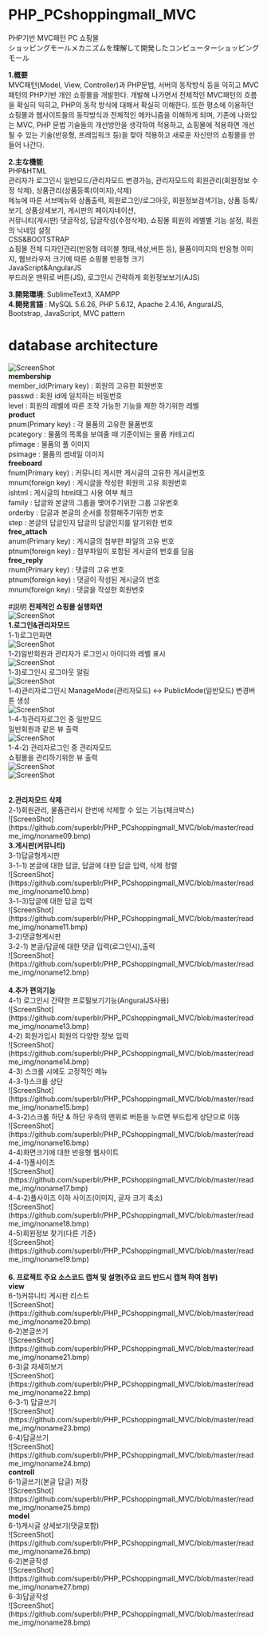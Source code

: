 # PHP_PCshoppingmall_MVC

PHP기반 MVC패턴 PC 쇼핑몰</br>
ショッピングモールメカニズムを理解して開発したコンピューターショッピングモール</br>

<b>1.概要</b></br>
MVC패턴(Model, View, Controller)과 PHP문법, 서버의 동작방식 등을 익히고 MVC패턴의 PHP기반 개인 쇼핑몰을 개발한다. 개발해 나가면서 전체적인 MVC패턴의 흐름을 확실히 익히고, PHP의 동작 방식에 대해서 확실히 이해한다. 또한 평소에 이용하던 쇼핑몰과 웹사이트들의 동작방식과 전체적인 메카니즘을 이해하게 되며, 기존에 나와있는 MVC, PHP 문법 기술들의 개선방안을 생각하여 적용하고, 쇼핑몰에 적용하면 개선될 수 있는 기술(반응형, 프레임워크 등)을 찾아 적용하고 새로운 자신만의 쇼핑몰을 만들어 나간다. 

<b>2.主な機能</b></br>
PHP&HTML</br>
  관리자가 로그인시 일반모드/관리자모드 변경가능, 관리자모드의 회원관리(회원정보 수정 삭제), 상품관리(상품등록(이미지),삭제)</br>
  메뉴에 따른 서브메뉴와 상품출력, 회원로그인/로그아웃, 회원정보검색기능, 상품 등록/보기, 상품상세보기, 게시판의 페이지네이션,</br> 커뮤니티(게시판) 댓글작성, 답글작성(수정삭제), 쇼핑몰 회원의 레벨별 기능 설정, 회원의 닉네임 설정</br>
CSS&BOOTSTRAP</br>
  쇼핑몰 전체 디자인관리(반응형 테이블 형태,색상,버튼 등), 물품이미지의 반응형 이미지, 웹브라우저 크기에 따른 쇼핑몰 반응형 크기</br>
JavaScript&AngularJS</br>
  부드러운 맨위로 버튼(JS), 로그인시 간략하게 회원정보보기(AJS)</br>

<b>3.開発環境</b>: SublimeText3, XAMPP</br>
<b>4.開発言語</b> : MySQL 5.6.26, PHP 5.6.12, Apache 2.4.16, AnguralJS, Bootstrap, JavaScript, MVC pattern</br>


# database architecture
![ScreenShot](https://github.com/superblr/PHP_PCshoppingmall_MVC/blob/master/database_architecture.png)</br>
<b>membership</b></br>
	member_id(Primary key) : 회원의 고유한 회원번호</br>
	passwd : 회원 id에 일치하는 비밀번호</br>
	level : 회원의 레벨에 따른 조작 가능한 기능을 제한 하기위한 레벨</br>
<b>product</b></br>
	pnum(Primary key) : 각 물품의 고유한 물품번호</br>
	pcategory : 물품의 목록을 보여줄 때 기준이되는 물품 카테고리</br>
	pfimage : 물품의 풀 이미지</br>
	psimage : 물품의 썸네일 이미지</br>
<b>freeboard</b></br>
	fnum(Primary key) : 커뮤니티 게시판 게시글의 고유한 게시글번호</br>
	mnum(foreign key) : 게시글을 작성한 회원의 고유 회원번호</br>
	ishtml : 게시글의 html태그 사용 여부 체크</br>
	family : 답글와 본글의 그룹을 맺어주기위한 그룹 고유번호</br>
	orderby : 답글과 본글의 순서를 정렬해주기위한 번호</br>
	step : 본글의 답글인지 답글의 답글인지를 알기위한 번호</br>
<b>free_attach</b></br>
	anum(Primary key) : 게시글의 첨부한 파일의 고유 번호</br>
	ptnum(foreign key) : 첨부파일이 포함된 게시글의 번호를 담음</br>
<b>free_reply</b></br>
	rnum(Primary key) : 댓글의 고유 번호</br>
	ptnum(foreign key) : 댓글이 작성된 게시글의 번호</br>
	mnum(foreign key) : 댓글을 작성한 회원번호</br>
	
#説明
<b>전체적인 쇼핑몰 실행화면</b></br>
	![ScreenShot](https://github.com/superblr/PHP_PCshoppingmall_MVC/blob/master/readme_img/noname01.bmp)</br>
<b>1.로그인&관리자모드</b></br>
	1-1)로그인화면</br>
	![ScreenShot](https://github.com/superblr/PHP_PCshoppingmall_MVC/blob/master/readme_img/noname02.bmp)</br>
	1-2)일반회원과 관리자가 로그인시 아이디와 레벨 표시</br>
	![ScreenShot](https://github.com/superblr/PHP_PCshoppingmall_MVC/blob/master/readme_img/noname03.bmp)</br>
	1-3)로그인시 로그아웃 알림</br>		![ScreenShot](https://github.com/superblr/PHP_PCshoppingmall_MVC/blob/master/readme_img/noname04.bmp)</br>
	1-4)관리자로그인시 ManageMode(관리자모드) <-> PublicMode(일반모드) 변경버튼 생성</br>
	![ScreenShot](https://github.com/superblr/PHP_PCshoppingmall_MVC/blob/master/readme_img/noname05.bmp)</br>
	1-4-1)관리자로그인 중 일반모드</br>
	일반회원과 같은 뷰 출력</br>
	![ScreenShot](https://github.com/superblr/PHP_PCshoppingmall_MVC/blob/master/readme_img/noname06.bmp)</br>
	1-4-2) 관리자로그인 중 관리자모드</br>
	쇼핑몰을 관리하기위한 뷰 출력</br>
	![ScreenShot](https://github.com/superblr/PHP_PCshoppingmall_MVC/blob/master/readme_img/noname07.bmp)</br>
	![ScreenShot](https://github.com/superblr/PHP_PCshoppingmall_MVC/blob/master/readme_img/noname08.bmp)</br>

</br>
<b>2.관리자모드 삭제</b></br>
	2-1)회원관리, 물품관리시 한번에 삭제할 수 있는 기능(체크박스)</br>
	![ScreenShot](https://github.com/superblr/PHP_PCshoppingmall_MVC/blob/master/readme_img/noname09.bmp)</br>
<b>3.게시판(커뮤니티)</b></br>
	3-1)답글형게시판</br>
	3-1-1) 본글에 대한 답글, 답글에 대한 답글 입력, 삭제 정렬</br>
	![ScreenShot](https://github.com/superblr/PHP_PCshoppingmall_MVC/blob/master/readme_img/noname10.bmp)</br>	
	3-1-3)답글에 대한 답글 입력</br>
	![ScreenShot](https://github.com/superblr/PHP_PCshoppingmall_MVC/blob/master/readme_img/noname11.bmp)</br>
	3-2)댓글형게시판 </br>
	3-2-1) 본글/답글에 대한 댓글 입력(로그인시),출력</br>
	![ScreenShot](https://github.com/superblr/PHP_PCshoppingmall_MVC/blob/master/readme_img/noname12.bmp)</br>
</br>
<b>4.추가 편의기능</b></br>
	4-1) 로그인시 간략한 프로필보기기능(AnguralJS사용)</br>
![ScreenShot](https://github.com/superblr/PHP_PCshoppingmall_MVC/blob/master/readme_img/noname13.bmp)</br>
	4-2) 회원가입시 회원의 다양한 정보 입력</br>
![ScreenShot](https://github.com/superblr/PHP_PCshoppingmall_MVC/blob/master/readme_img/noname14.bmp)</br>
	4-3) 스크롤 시에도 고정적인 메뉴</br>
	4-3-1)스크롤 상단</br>
![ScreenShot](https://github.com/superblr/PHP_PCshoppingmall_MVC/blob/master/readme_img/noname15.bmp)</br>
	4-3-2)스크롤 하단 & 하단 우측의 맨위로 버튼을 누르면 부드럽게 상단으로 이동</br>
![ScreenShot](https://github.com/superblr/PHP_PCshoppingmall_MVC/blob/master/readme_img/noname16.bmp)</br>
	4-4)화면크기에 대한 반응형 웹사이트</br>
	4-4-1)풀사이즈</br>
![ScreenShot](https://github.com/superblr/PHP_PCshoppingmall_MVC/blob/master/readme_img/noname17.bmp)</br>
	4-4-2)풀사이즈 이하 사이즈(이미지, 글자 크기 축소)</br>
![ScreenShot](https://github.com/superblr/PHP_PCshoppingmall_MVC/blob/master/readme_img/noname18.bmp)</br>
	4-5)회원정보 찾기(다른 기준)</br>
![ScreenShot](https://github.com/superblr/PHP_PCshoppingmall_MVC/blob/master/readme_img/noname19.bmp)</br>
	</br>
<b>6. 프로젝트 주요 소스코드 캡쳐 및 설명(주요 코드 반드시 캡쳐 하여 첨부)</b></br>
<b>view</b></br>
	6-1)커뮤니티 게시판 리스트</br>
	![ScreenShot](https://github.com/superblr/PHP_PCshoppingmall_MVC/blob/master/readme_img/noname20.bmp)</br>
	6-2)본글쓰기</br>
	![ScreenShot](https://github.com/superblr/PHP_PCshoppingmall_MVC/blob/master/readme_img/noname21.bmp)</br>
	6-3)글 자세히보기</br>
	![ScreenShot](https://github.com/superblr/PHP_PCshoppingmall_MVC/blob/master/readme_img/noname22.bmp)</br>
	6-3-1) 답글쓰기</br>
	![ScreenShot](https://github.com/superblr/PHP_PCshoppingmall_MVC/blob/master/readme_img/noname23.bmp)</br>
	6-4)답글쓰기</br>
	![ScreenShot](https://github.com/superblr/PHP_PCshoppingmall_MVC/blob/master/readme_img/noname24.bmp)</br>
<b>controll</b></br>
	6-1)글쓰기(본글 답글) 저장</br>
	![ScreenShot](https://github.com/superblr/PHP_PCshoppingmall_MVC/blob/master/readme_img/noname25.bmp)</br>
<b>model</b></br>
	6-1)게시글 상세보기(댓글포함)</br>
	![ScreenShot](https://github.com/superblr/PHP_PCshoppingmall_MVC/blob/master/readme_img/noname26.bmp)</br>
	6-2)본글작성</br>
	![ScreenShot](https://github.com/superblr/PHP_PCshoppingmall_MVC/blob/master/readme_img/noname27.bmp)</br>
	6-3)답글작성</br>
	![ScreenShot](https://github.com/superblr/PHP_PCshoppingmall_MVC/blob/master/readme_img/noname28.bmp)</br>

